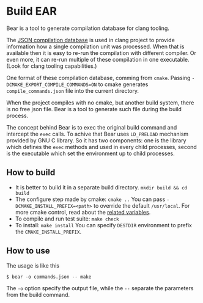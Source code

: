 Build EAR
=========

Bear is a tool to generate compilation database for clang tooling.

The [JSON compilation database][1] is used in clang project to provide
information how a single compilation unit was processed. When that
is available then it is easy to re-run the compilation with different
compiler. Or even more, it can re-run multiple of these compilation in
one executable. (Look for clang tooling capabilities.)

One format of these compilation database, comming from `cmake`. Passing
`-DCMAKE_EXPORT_COMPILE_COMMANDS=ON` to cmake generates `compile_commands.json`
file into the current directory.

When the project compiles with no cmake, but another build system, there is
no free json file. Bear is a tool to generate such file during the build
process.

The concept behind Bear is to exec the original build command and
intercept the `exec` calls. To achive that Bear uses `LD_PRELOAD` mechanism
provided by GNU C library. So it has two components: one is the library which
defines the `exec` methods and used in every child processes, second is the
executable which set the environment up to child processes.


How to build
------------

* It is better to build it in a separate build directory.
`mkdir build && cd build`
* The configure step made by cmake: `cmake ..`
You can pass `-DCMAKE_INSTALL_PREFIX=<path>` to override the default
`/usr/local`. For more cmake control, read about the [related variables][2].
* To compile and run test suite: `make check`
* To install: `make install` You can specify `DESTDIR` environment to prefix
the `CMAKE_INSTALL_PREFIX`.


How to use
----------

The usage is like this

```shell
$ bear -o commands.json -- make
```

The `-o` option specify the output file, while the `--` separate the parameters
from the build command.

[1]: http://clang.llvm.org/docs/JSONCompilationDatabase.html
[2]: http://www.cmake.org/Wiki/CMake_Useful_Variables
